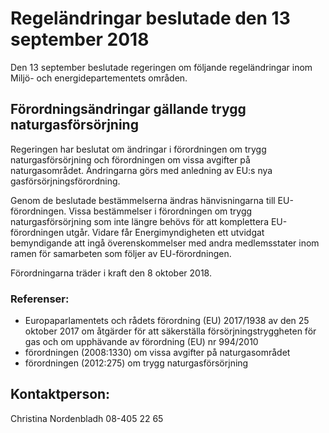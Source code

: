 # Regeländringar beslutade den 13 september 2018

Den 13 september beslutade regeringen om följande regeländringar inom Miljö- och energidepartementets områden.

## Förordningsändringar gällande trygg naturgasförsörjning

Regeringen har beslutat om ändringar i förordningen om trygg naturgasförsörjning och förordningen om vissa avgifter på naturgasområdet. Ändringarna görs med anledning av EU:s nya gasförsörjningsförordning.

Genom de beslutade bestämmelserna ändras hänvisningarna till EU-förordningen. Vissa bestämmelser i förordningen om trygg naturgasförsörjning som inte längre behövs för att komplettera EU-förordningen utgår. Vidare får Energimyndigheten ett utvidgat bemyndigande att ingå överenskommelser med andra medlemsstater inom ramen för samarbeten som följer av EU-förordningen.

Förordningarna träder i kraft den 8 oktober 2018.

### Referenser:

* Europaparlamentets och rådets förordning (EU) 2017/1938 av den 25 oktober 2017 om åtgärder för att säkerställa försörjningstryggheten för gas och om upphävande av förordning (EU) nr 994/2010
* förordningen (2008:1330) om vissa avgifter på naturgasområdet
* förordningen (2012:275) om trygg naturgasförsörjning

## Kontaktperson:

Christina Nordenbladh 08-405 22 65
